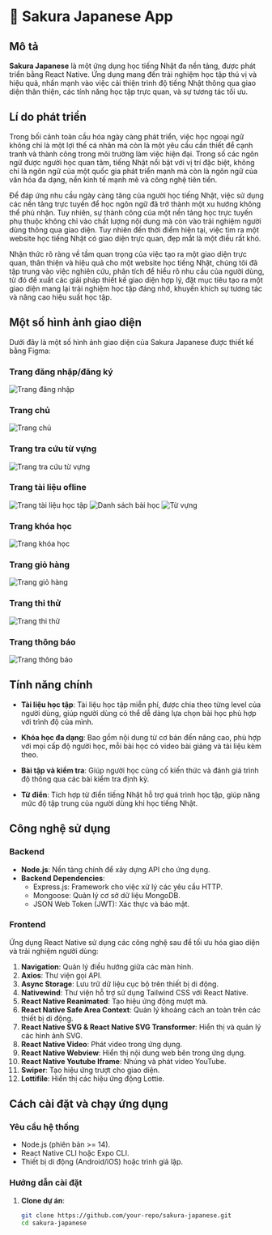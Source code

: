 # 🌸 Sakura Japanese App

## Mô tả

**Sakura Japanese** là một ứng dụng học tiếng Nhật đa nền tảng, được phát triển bằng React Native. Ứng dụng mang đến trải nghiệm học tập thú vị và hiệu quả, nhấn mạnh vào việc cải thiện trình độ tiếng Nhật thông qua giao diện thân thiện, các tính năng học tập trực quan, và sự tương tác tối ưu.

## Lí do phát triển

Trong bối cảnh toàn cầu hóa ngày càng phát triển, việc học ngoại ngữ không chỉ là một lợi thế cá nhân mà còn là một yêu cầu cần thiết để cạnh tranh và thành công trong môi trường làm việc hiện đại. Trong số các ngôn ngữ được người học quan tâm, tiếng Nhật nổi bật với vị trí đặc biệt, không chỉ là ngôn ngữ của một quốc gia phát triển mạnh mà còn là ngôn ngữ của văn hóa đa dạng, nền kinh tế mạnh mẽ và công nghệ tiên tiến.

Để đáp ứng nhu cầu ngày càng tăng của người học tiếng Nhật, việc sử dụng các nền tảng trực tuyến để học ngôn ngữ đã trở thành một xu hướng không thể phủ nhận. Tuy nhiên, sự thành công của một nền tảng học trực tuyến phụ thuộc không chỉ vào chất lượng nội dung mà còn vào trải nghiệm người dùng thông qua giao diện. Tuy nhiên đến thời điểm hiện tại, việc tìm ra một website học tiếng Nhật có giao diện trực quan, đẹp mắt là một điều rất khó. 

Nhận thức rõ ràng về tầm quan trọng của việc tạo ra một giao diện trực quan, thân thiện và hiệu quả cho một website học tiếng Nhật, chúng tôi đã tập trung vào việc nghiên cứu, phân tích để hiểu rõ nhu cầu của người dùng, từ đó đề xuất các giải pháp thiết kế giao diện hợp lý, đặt mục tiêu tạo ra một giao diện mang lại trải nghiệm học tập đáng nhớ, khuyến khích sự tương tác và nâng cao hiệu suất học tập.

## Một số hình ảnh giao diện

Dưới đây là một số hình ảnh giao diện của Sakura Japanese được thiết kế bằng Figma:

### Trang đăng nhập/đăng ký

![Trang đăng nhập](images/Dang_nhap.png)

### Trang chủ

![Trang chủ](images/Trang_chu.png)

### Trang tra cứu từ vựng

![Trang tra cứu từ vựng](images/Tra-cuu.png)

### Trang tài liệu ofline

![Trang tài liệu học tập](images/Tai_lieu_offline.png)
![Danh sách bài học](images/Danh_sach_bai_hoc.png)
![Từ vựng](images/Tu_vung.png)


### Trang khóa học

![Trang khóa học](images/Khoa_hoc.png)

### Trang giỏ hàng

![Trang giỏ hàng](images/Gio_hang.png)

### Trang thi thử

![Trang thi thử](images/Thi_thu.png)

### Trang thông báo

![Trang thông báo](images/Thong_bao.png)


## Tính năng chính

- **Tài liệu học tập**: Tài liệu học tập miễn phí, được chia theo từng level của người dùng, giúp người dùng có thể dễ dàng lựa chọn bài học phù hợp với trình độ của mình.

- **Khóa học đa dạng**: Bao gồm nội dung từ cơ bản đến nâng cao, phù hợp với mọi cấp độ người học, mỗi bài học có video bài giảng và tài liệu kèm theo.
  
- **Bài tập và kiểm tra**: Giúp người học củng cố kiến thức và đánh giá trình độ thông qua các bài kiểm tra định kỳ.
  
- **Từ điển**: Tích hợp từ điển tiếng Nhật hỗ trợ quá trình học tập, giúp năng mức độ tập trung của người dùng khi học tiếng Nhật.


## Công nghệ sử dụng

### Backend
- **Node.js**: Nền tảng chính để xây dựng API cho ứng dụng.
- **Backend Dependencies**:
  - Express.js: Framework cho việc xử lý các yêu cầu HTTP.
  - Mongoose: Quản lý cơ sở dữ liệu MongoDB.
  - JSON Web Token (JWT): Xác thực và bảo mật.

### Frontend
Ứng dụng React Native sử dụng các công nghệ sau để tối ưu hóa giao diện và trải nghiệm người dùng:
1. **Navigation**: Quản lý điều hướng giữa các màn hình.
2. **Axios**: Thư viện gọi API.
3. **Async Storage**: Lưu trữ dữ liệu cục bộ trên thiết bị di động.
4. **Nativewind**: Thư viện hỗ trợ sử dụng Tailwind CSS với React Native.
5. **React Native Reanimated**: Tạo hiệu ứng động mượt mà.
6. **React Native Safe Area Context**: Quản lý khoảng cách an toàn trên các thiết bị di động.
7. **React Native SVG & React Native SVG Transformer**: Hiển thị và quản lý các hình ảnh SVG.
8. **React Native Video**: Phát video trong ứng dụng.
9. **React Native Webview**: Hiển thị nội dung web bên trong ứng dụng.
10. **React Native Youtube Iframe**: Nhúng và phát video YouTube.
11. **Swiper**: Tạo hiệu ứng trượt cho giao diện.
12. **Lottifile**: Hiển thị các hiệu ứng động Lottie.

## Cách cài đặt và chạy ứng dụng

### Yêu cầu hệ thống
- Node.js (phiên bản >= 14).
- React Native CLI hoặc Expo CLI.
- Thiết bị di động (Android/iOS) hoặc trình giả lập.

### Hướng dẫn cài đặt

1. **Clone dự án**:
   ```bash
   git clone https://github.com/your-repo/sakura-japanese.git
   cd sakura-japanese
